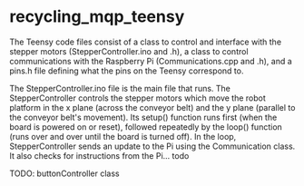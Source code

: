 # recycling_mqp_teensy

The Teensy code files consist of a class to control and interface
with the stepper motors (StepperController.ino and .h), a class to control communications
with the Raspberry Pi (Communications.cpp and .h), and a pins.h file
defining what the pins on the Teensy correspond to.

The StepperController.ino file is the main file that runs. The StepperController controls the stepper motors
which move the robot platform in the x plane (across the conveyor belt) and the
y plane (parallel to the conveyor belt's movement). Its setup() function runs first (when the board is powered on
or reset), followed repeatedly by the loop() function (runs over and over until the board is turned off).
In the loop, StepperController sends an update to the Pi using the Communication class. It also checks for instructions from
the Pi... todo


TODO: buttonController class